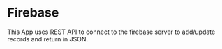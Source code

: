 # Firebase
This App uses REST API to connect to the firebase server to add/update records and return in JSON.
